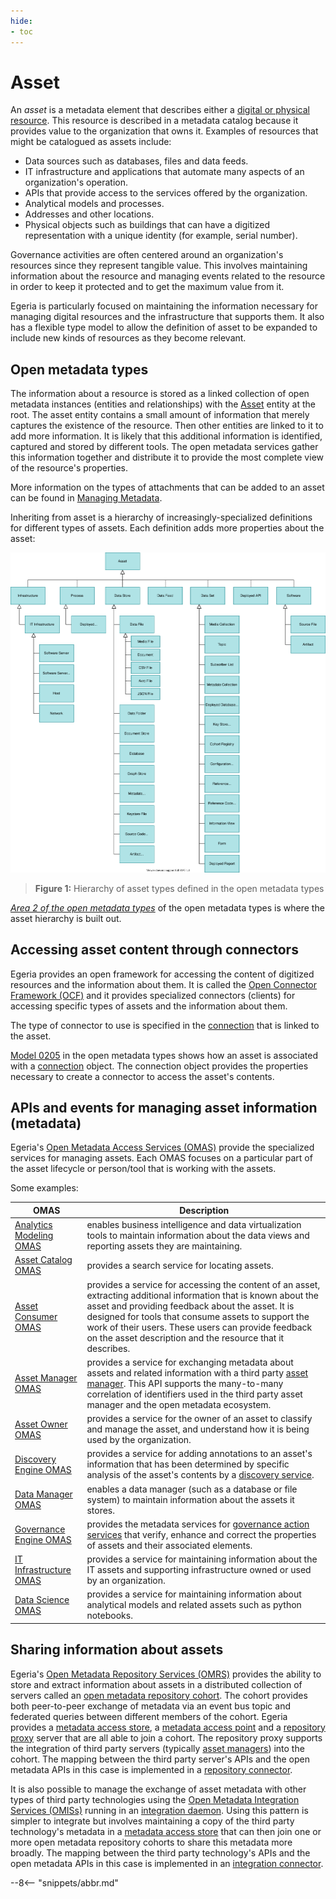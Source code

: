```yaml
---
hide:
- toc
---
```


<!-- SPDX-License-Identifier: CC-BY-4.0 -->
<!-- Copyright Contributors to the Egeria project. -->

# Asset

An *asset* is a metadata element that describes either a [digital or physical resource](/concepts/resource).  This resource is described in a metadata catalog because it provides value to the organization that owns it.
Examples of resources that might be catalogued as assets include:

- Data sources such as databases, files and data feeds.
- IT infrastructure and applications that automate many aspects of an organization's operation.
- APIs that provide access to the services offered by the organization.
- Analytical models and processes.
- Addresses and other locations. 
- Physical objects such as buildings that can have a digitized representation with a unique identity (for example, serial number).

Governance activities are often centered around an organization's resources since they represent tangible value. This involves maintaining information about the resource and managing events related to the resource in order to keep it protected and to get the maximum value from it.

Egeria is particularly focused on maintaining the information necessary for managing digital resources and the infrastructure that supports them. It also has a flexible type model to allow the definition of asset to be expanded to include new kinds of resources as they become relevant.

## Open metadata types

The information about a resource is stored as a linked collection of open metadata instances (entities and relationships) with the [Asset](/types/0/0010-Base-Model/#asset) entity at the root. The asset entity contains a small amount of information that merely captures the existence of the resource. Then other entities are linked to it to add more information. It is likely that this additional information is identified, captured and stored by different tools. The open metadata services gather this information together and distribute it to provide the most complete view of the resource's properties. 

More information on the types of attachments that can be added to an asset can be found in [Managing Metadata](/patterns/managing-metadata/overview).

Inheriting from asset is a hierarchy of increasingly-specialized definitions for different types of assets. Each definition adds more properties about the asset:

![Figure 1](asset-hierarchy.svg)
> **Figure 1:** Hierarchy of asset types defined in the open metadata types

*[Area 2 of the open metadata types](/types/2)* of the open metadata types is where the asset hierarchy is built out. 


## Accessing asset content through connectors

Egeria provides an open framework for accessing the content of digitized resources and the information about them. It is called the [Open Connector Framework (OCF)](/frameworks/ocf/overview) and it provides specialized connectors (clients) for accessing specific types of assets and the information about them.

The type of connector to use is specified in the [connection](/concepts/connection) that is linked to the asset.

[Model 0205](/types/2/0205-Connection-Linkage) in the open metadata types shows how an asset is associated with a [connection](/concepts/connection) object. The connection object provides the properties necessary to create a connector to access the asset's contents.

## APIs and events for managing asset information (metadata)

Egeria's [Open Metadata Access Services (OMAS)](/services/omas) provide the specialized services for managing assets. Each OMAS focuses on a particular part of the asset lifecycle or person/tool that is working with the assets.

Some examples:

| OMAS | Description |
|---|---|
| [Analytics Modeling OMAS](/services/omas/analytics-modeling/overview) | enables business intelligence and data virtualization tools to maintain information about the data views and reporting assets they are maintaining. |
| [Asset Catalog OMAS](/services/omas/asset-catalog/overview) | provides a search service for locating assets. |
| [Asset Consumer OMAS](/services/omas/asset-consumer/overview) | provides a service for accessing the content of an asset, extracting additional information that is known about the asset and providing feedback about the asset. It is designed for tools that consume assets to support the work of their users. These users can provide feedback on the asset description and the resource that it describes. |
| [Asset Manager OMAS](/services/omas/asset-manager/overview) | provides a service for exchanging metadata about assets and related information with a third party [asset manager](/concepts/server-capability). This API supports the many-to-many correlation of identifiers used in the third party asset manager and the open metadata ecosystem. |
| [Asset Owner OMAS](/services/omas/asset-owner/overview) | provides a service for the owner of an asset to classify and manage the asset, and understand how it is being used by the organization. |
| [Discovery Engine OMAS](/services/omas/discovery-engine/overview) | provides a service for adding annotations to an asset's information that has been determined by specific analysis of the asset's contents by a [discovery service](/concepts/open-discovery-service). |
| [Data Manager OMAS](/services/omas/data-manager/overview) | enables a data manager (such as a database or file system) to maintain information about the assets it stores. |
| [Governance Engine OMAS](/services/omas/governance-engine/overview) | provides the metadata services for [governance action services](/concepts/governance-action-service) that verify, enhance and correct the properties of assets and their associated elements. |
| [IT Infrastructure OMAS](/services/omas/it-infrastructure/overview) | provides a service for maintaining information about the IT assets and supporting infrastructure owned or used by an organization. |
| [Data Science OMAS](/services/omas/data-science/overview) | provides a service for maintaining information about analytical models and related assets such as python notebooks. |

## Sharing information about assets

Egeria's [Open Metadata Repository Services (OMRS)](/services/omrs) provides the ability to store and extract information about assets in a distributed collection of servers called an [open metadata repository cohort](/concepts/cohort-member). The cohort provides both peer-to-peer exchange of metadata via an event bus topic and federated queries between different members of the cohort. Egeria provides a [metadata access store](/concepts/metadata-access-store), a [metadata access point](/concepts/metadata-access-point) and a [repository proxy](/concepts/repository-proxy) server that are all able to join a cohort. The repository proxy supports the integration of third party servers (typically [asset managers](/software-capability/#asset-manager)) into the cohort. The mapping between the third party server's APIs and the open metadata APIs in this case is implemented in a [repository connector](/concepts/repository-connector).

It is also possible to manage the exchange of asset metadata with other types of third party technologies using the [Open Metadata Integration Services (OMISs)](/services/omis) running in an [integration daemon](/concepts/integration-daemon). Using this pattern is simpler to integrate but involves maintaining a copy of the third party technology's metadata in a [metadata access store](/concepts/metadata-access-store) that can then join one or more open metadata repository cohorts to share this metadata more broadly. The mapping between the third party technology's APIs and the open metadata APIs in this case is implemented in an [integration connector](/connectors/integration-connector).

--8<-- "snippets/abbr.md"
